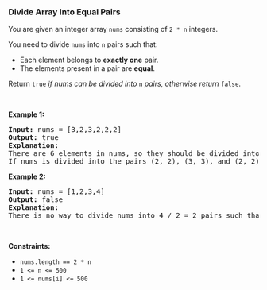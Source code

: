 
<h3>Divide Array Into Equal Pairs</h3>
<div><p>You are given an integer array <code>nums</code> consisting of <code>2 * n</code> integers.</p>
<p>You need to divide <code>nums</code> into <code>n</code> pairs such that:</p>
<ul>
<li>Each element belongs to <strong>exactly one</strong> pair.</li>
<li>The elements present in a pair are <strong>equal</strong>.</li>
</ul>
<p>Return <code>true</code> <em>if nums can be divided into</em> <code>n</code> <em>pairs, otherwise return</em> <code>false</code>.</p>
<p> </p>
<p><strong>Example 1:</strong></p>
<pre><strong>Input:</strong> nums = [3,2,3,2,2,2]
<strong>Output:</strong> true
<strong>Explanation:</strong> 
There are 6 elements in nums, so they should be divided into 6 / 2 = 3 pairs.
If nums is divided into the pairs (2, 2), (3, 3), and (2, 2), it will satisfy all the conditions.
</pre>
<p><strong>Example 2:</strong></p>
<pre><strong>Input:</strong> nums = [1,2,3,4]
<strong>Output:</strong> false
<strong>Explanation:</strong> 
There is no way to divide nums into 4 / 2 = 2 pairs such that the pairs satisfy every condition.
</pre>
<p> </p>
<p><strong>Constraints:</strong></p>
<ul>
<li><code>nums.length == 2 * n</code></li>
<li><code>1 &lt;= n &lt;= 500</code></li>
<li><code>1 &lt;= nums[i] &lt;= 500</code></li>
</ul>
</div>
